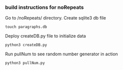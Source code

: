 ### build instructions for noRepeats

Go to /noRepeats/ directory. Create sqlite3 db file

```
touch paragraphs.db
```

Deploy createDB.py file to initialize data
```
python3 createDB.py
```

Run pullNum to see random number generator in action
```
python3 pullNum.py
```

